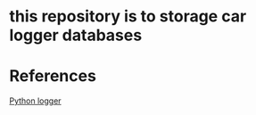 # this repository is to storage car logger databases

# References

[Python logger](https://engineersportal.com/blog/2018/2/25/python-datalogger-reading-the-serial-output-from-arduino-to-analyze-data-using-pyserial)
